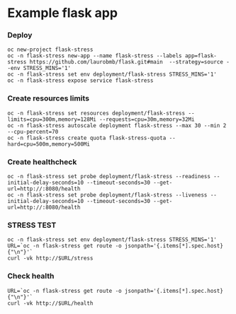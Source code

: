 # Example flask app

### Deploy
    oc new-project flask-stress
    oc -n flask-stress new-app --name flask-stress --labels app=flask-stress https://github.com/laurobmb/flask.git#main  --strategy=source --env STRESS_MINS='1'
    oc -n flask-stress set env deployment/flask-stress STRESS_MINS='1'
    oc -n flask-stress expose service flask-stress

### Create resources limits
    oc -n flask-stress set resources deployment/flask-stress --limits=cpu=300m,memory=128Mi --requests=cpu=30m,memory=32Mi
    oc -n flask-stress autoscale deployment flask-stress --max 30 --min 2 --cpu-percent=70
    oc -n flask-stress create quota flask-stress-quota --hard=cpu=500m,memory=500Mi

### Create healthcheck
    oc -n flask-stress set probe deployment/flask-stress --readiness --initial-delay-seconds=10 --timeout-seconds=30 --get-url=http://:8080/health
    oc -n flask-stress set probe deployment/flask-stress --liveness --initial-delay-seconds=10 --timeout-seconds=30 --get-url=http://:8080/health
        
### STRESS TEST   
    oc -n flask-stress set env deployment/flask-stress STRESS_MINS='1'
    URL=`oc -n flask-stress get route -o jsonpath='{.items[*].spec.host}{"\n"}'`
    curl -vk http://$URL/stress

### Check health
    URL=`oc -n flask-stress get route -o jsonpath='{.items[*].spec.host}{"\n"}'`
    curl -vk http://$URL/health